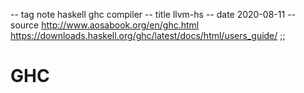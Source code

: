 -- tag note haskell ghc compiler
-- title llvm-hs
-- date 2020-08-11
-- source http://www.aosabook.org/en/ghc.html
          https://downloads.haskell.org/ghc/latest/docs/html/users_guide/
;;
# GHC
